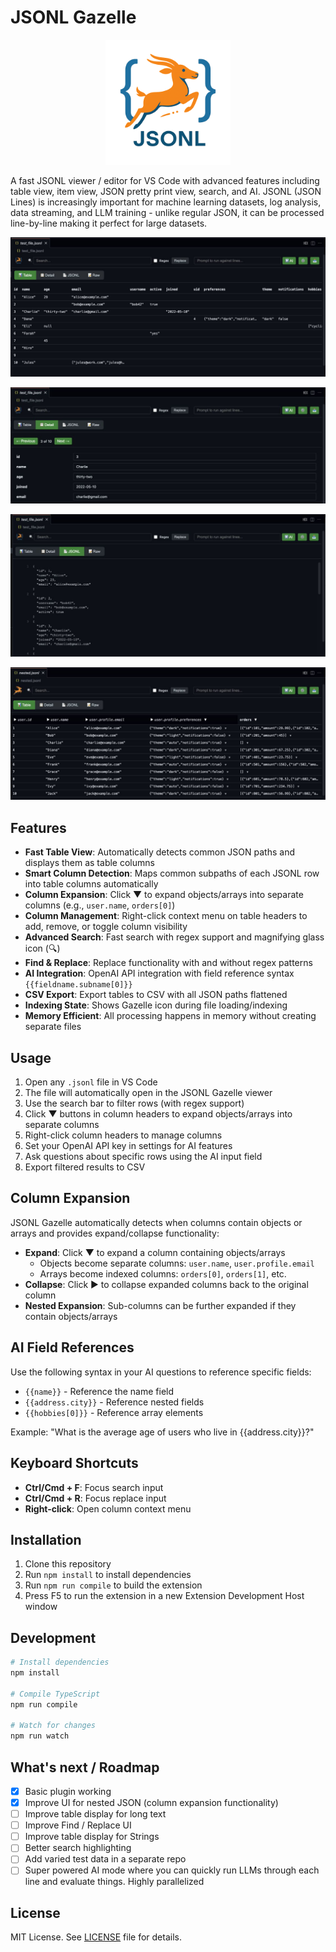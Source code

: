 # JSONL Gazelle

<div align="center">
  <img src="jsonl-gazelle.png" alt="JSONL Gazelle" width="200">
</div>

A fast JSONL viewer / editor for VS Code with advanced features including table view, item view, JSON pretty print view, search, and AI. JSONL (JSON Lines) is increasingly important for machine learning datasets, log analysis, data streaming, and LLM training - unlike regular JSON, it can be processed line-by-line making it perfect for large datasets.

![JSONL Gazelle Screenshot](jsonl-gazelle-screenshot.jpg)

![JSONL Gazelle Screenshot 2](jsonl-gazelle-screenshot2.jpg)

![JSONL Gazelle Screenshot 3](jsonl-gazelle-screenshot3.jpg)

![JSONL Gazelle Screenshot 4](jsonl-gazelle-screenshot4.jpg)

## Features

- **Fast Table View**: Automatically detects common JSON paths and displays them as table columns
- **Smart Column Detection**: Maps common subpaths of each JSONL row into table columns automatically
- **Column Expansion**: Click ▼ to expand objects/arrays into separate columns (e.g., `user.name`, `orders[0]`)
- **Column Management**: Right-click context menu on table headers to add, remove, or toggle column visibility
- **Advanced Search**: Fast search with regex support and magnifying glass icon (🔍)
- **Find & Replace**: Replace functionality with and without regex patterns
- **AI Integration**: OpenAI API integration with field reference syntax `{{fieldname.subname[0]}}`
- **CSV Export**: Export tables to CSV with all JSON paths flattened
- **Indexing State**: Shows Gazelle icon during file loading/indexing
- **Memory Efficient**: All processing happens in memory without creating separate files

## Usage

1. Open any `.jsonl` file in VS Code
2. The file will automatically open in the JSONL Gazelle viewer
3. Use the search bar to filter rows (with regex support)
4. Click ▼ buttons in column headers to expand objects/arrays into separate columns
5. Right-click column headers to manage columns
6. Set your OpenAI API key in settings for AI features
7. Ask questions about specific rows using the AI input field
8. Export filtered results to CSV

## Column Expansion

JSONL Gazelle automatically detects when columns contain objects or arrays and provides expand/collapse functionality:

- **Expand**: Click ▼ to expand a column containing objects/arrays
  - Objects become separate columns: `user.name`, `user.profile.email`
  - Arrays become indexed columns: `orders[0]`, `orders[1]`, etc.
- **Collapse**: Click ▶ to collapse expanded columns back to the original column
- **Nested Expansion**: Sub-columns can be further expanded if they contain objects/arrays

## AI Field References

Use the following syntax in your AI questions to reference specific fields:

- `{{name}}` - Reference the name field
- `{{address.city}}` - Reference nested fields
- `{{hobbies[0]}}` - Reference array elements

Example: "What is the average age of users who live in {{address.city}}?"

## Keyboard Shortcuts

- **Ctrl/Cmd + F**: Focus search input
- **Ctrl/Cmd + R**: Focus replace input
- **Right-click**: Open column context menu

## Installation

1. Clone this repository
2. Run `npm install` to install dependencies
3. Run `npm run compile` to build the extension
4. Press F5 to run the extension in a new Extension Development Host window

## Development

```bash
# Install dependencies
npm install

# Compile TypeScript
npm run compile

# Watch for changes
npm run watch
```

## What's next / Roadmap

- [X] Basic plugin working
- [X] Improve UI for nested JSON (column expansion functionality)
- [ ] Improve table display for long text
- [ ] Improve Find / Replace UI
- [ ] Improve table display for Strings
- [ ] Better search highlighting
- [ ] Add varied test data in a separate repo
- [ ] Super powered AI mode where you can quickly run LLMs through each line and evaluate things. Highly parallelized

## License

MIT License. See [LICENSE](LICENSE) file for details.
